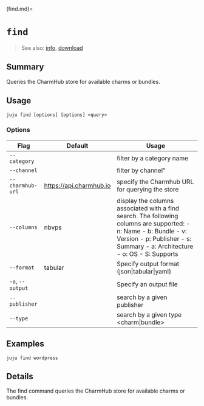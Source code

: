 (find.md)=
# `find`
> See also: [info](#info), [download](#download)

## Summary
Queries the CharmHub store for available charms or bundles.

## Usage
```juju find [options] [options] <query>```

### Options
| Flag | Default | Usage |
| --- | --- | --- |
| `--category` |  | filter by a category name |
| `--channel` |  | filter by channel" |
| `--charmhub-url` | https://api.charmhub.io | specify the Charmhub URL for querying the store |
| `--columns` | nbvps | display the columns associated with a find search.      The following columns are supported:         - n: Name         - b: Bundle         - v: Version         - p: Publisher         - s: Summary 		- a: Architecture 		- o: OS         - S: Supports  |
| `--format` | tabular | Specify output format (json&#x7c;tabular&#x7c;yaml) |
| `-o`, `--output` |  | Specify an output file |
| `--publisher` |  | search by a given publisher |
| `--type` |  | search by a given type &lt;charm&#x7c;bundle&gt; |

## Examples

    juju find wordpress


## Details

The find command queries the CharmHub store for available charms or bundles.